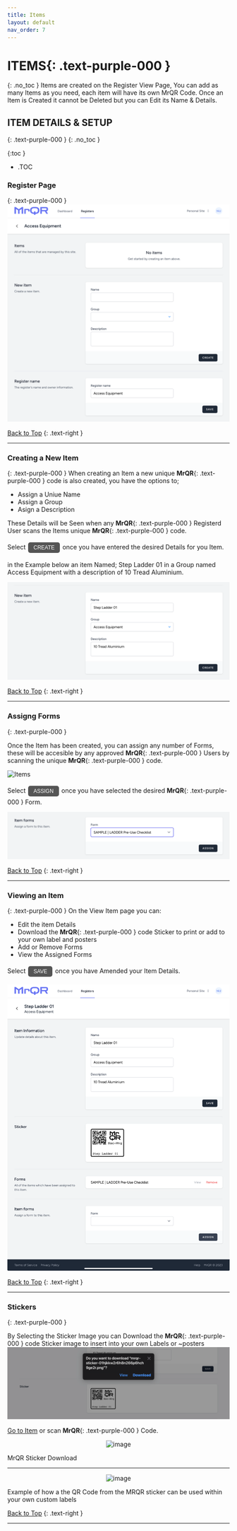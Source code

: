 ```yaml
---
title: Items
layout: default
nav_order: 7
---
```

<html>
<head>
<style>
.button {
  padding: 5px 12px;
  text-align: center;
  text-decoration: none;
  display: inline-block;
  font-size: 12px;
  margin: 4px 2px;
  cursor: pointer; }
.button1 {background-color: #555555;} /* Black */
.button2 {background-color: white;}
.button1 {color: white;}
.button2 {color: black;}
.button1 {border: none;}
.button2 {border: 1px solid grey}
.button1 {border-radius: 5px;}
.button2 {border-radius: 5px;}
</style>
</head>
</html>

# **ITEMS**{: .text-purple-000 }
{: .no_toc }
Items are created on the Register View Page, You can add as many Items as you need, each item will have its own MrQR Code.
Once an Item is Created it cannot be Deleted but you can Edit its Name & Details.

## ITEM DETAILS & SETUP
{: .text-purple-000 }
{: .no_toc }

{:toc }
- .TOC

### Register Page
{: .text-purple-000 }
![Items](/assets/images/MrQR_Register_View.png "View")

[Back to Top](https://docs.mrqr.me/assets/)
{: .text-right }
___
### Creating a New Item
{: .text-purple-000 }
When creating an Item a new unique **MrQR**{: .text-purple-000 } code is also created, you have the options to;

* Assign a Uniue Name
* Assign a Group
* Asign a Description

These Details will be Seen when any **MrQR**{: .text-purple-000 } Registerd User scans the Items unique **MrQR**{: .text-purple-000 } code.

<html>
<body>
Select <button class="button button1">CREATE</button> once you have entered the desired Details for you Item.
</body>
</html>

in the Example below an item Named; Step Ladder 01 in a Group named Access Equipment with a description of 10 Tread Aluminium.

![Items](/assets/images/MrQR_Items_Create.png "Create")

[Back to Top](https://docs.mrqr.me/assets/)
{: .text-right }
___
### Assigng Forms
{: .text-purple-000 }

Once the Item has been created, you can assign any number of Forms, these will be accesible by any approved **MrQR**{: .text-purple-000 } Users by scanning the unique **MrQR**{: .text-purple-000 } code.

![Items](/assets/images/MrQR_Item_Assigning_a_Form.png "Assign Form")

Select <button class="button button1">ASSIGN</button> once you have selected the desired **MrQR**{: .text-purple-000 } Form.

![Items](/assets/images/MrQR_Item_Assign_Form.png "Assign Form")

[Back to Top](https://docs.mrqr.me/assets/)
{: .text-right }
___
### Viewing an Item
{: .text-purple-000 }
On the View Item page you can:
* Edit the item Details
* Download the **MrQR**{: .text-purple-000 } code Sticker to print or add to your own label and posters
* Add or Remove Forms
* View the Assigned Forms

Select <button class="button button1">SAVE</button> once you have Amended your Item Details.

![Items](/assets/images/MrQR_Item_Assigned_Form.png "Edit Item")

[Back to Top](https://docs.mrqr.me/assets/)
{: .text-right }
___
### Stickers
{: .text-purple-000 }

By Selecting the Sticker Image you can Download the **MrQR**{: .text-purple-000 } code Sticker image to insert into your own Labels or ~posters 
![Items](/assets/images/MrQR_Sticker.png "Sticker")

[Go to Item](https://mrqr.me/3fPO0O) or scan **MrQR**{: .text-purple-000 } Code.

<div style="text-align: center;">
<img width="200" alt="image" src="https://docs.mrqr.me/assets/images/Forms/stickers/mrqr-sticker-01hdbm2hrhyady6q0bk67wksbx.png">
</div>

MrQR Sticker Download

___
<div style="text-align: center;">
  <img width="520" alt="image" src="https://docs.mrqr.me/assets/images/Forms/stickers/MrQR_DB_Label.png">
</div>

Example of how a the QR Code from the MRQR sticker can be used within your own custom labels

[Back to Top](https://docs.mrqr.me/assets/)
{: .text-right }
___


